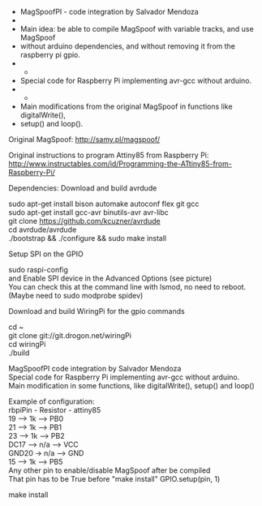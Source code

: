 * MagSpoofPI - code integration by Salvador Mendoza
 *
 * Main idea: be able to compile MagSpoof with variable tracks, and use MagSpoof
 * without arduino dependencies, and without removing it from the raspberry pi gpio.
 * -
 * Special code for Raspberry Pi implementing avr-gcc without arduino.
 * -
 * Main modifications from the original MagSpoof in functions like digitalWrite(), 
 * setup() and loop().

Original MagSpoof: http://samy.pl/magspoof/

Original instructions to program Attiny85 from Raspberry Pi: <br>
http://www.instructables.com/id/Programming-the-ATtiny85-from-Raspberry-Pi/

Dependencies:
Download and build avrdude

sudo apt-get install bison automake autoconf flex git gcc<br>
sudo apt-get install gcc-avr binutils-avr avr-libc<br>
git clone https://github.com/kcuzner/avrdude <br>
cd avrdude/avrdude<br>
./bootstrap && ./configure && sudo make install<br>


Setup SPI on the GPIO

sudo raspi-config<br>
and Enable SPI device in the Advanced Options (see picture)<br>
You can check this at the command line with lsmod, no need to reboot. (Maybe need to sudo modprobe spidev)

Download and build WiringPi for the gpio commands

cd ~ <br>
git clone git://git.drogon.net/wiringPi<br>
cd wiringPi<br>
./build<br>


MagSpoofPI code integration by Salvador Mendoza<br>
Special code for Raspberry Pi implementing avr-gcc without arduino.<br>
Main modification in some functions, like digitalWrite(), setup() and loop()<br>

Example of configuration:<br>
rbpiPin - Resistor - attiny85<br>
 19  -->  1k  -->  PB0<br>
 21  -->  1k  -->  PB1<br>
 23  -->  1k  -->  PB2<br>
DC17 --> n/a  -->  VCC<br>
GND20 -> n/a  -->  GND<br>
 15  -->  1k  -->  PB5<br>
Any other pin to enable/disable MagSpoof after be compiled<br>
That pin has to be True before "make install" GPIO.setup(pin, 1)<br>

make install
